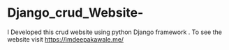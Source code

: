 # Django_crud_Website-
I Developed this crud website using python Django framework . To see the website visit https://imdeepakawale.me/

